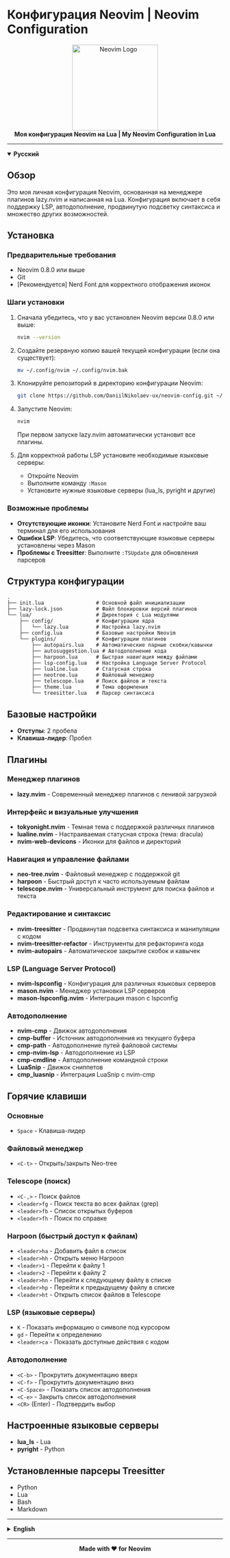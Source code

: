 # Конфигурация Neovim | Neovim Configuration

<div align="center">
  <img src="https://neovim.io/images/logo@2x.png" alt="Neovim Logo" width="200"/>
  <br>
  <strong>Моя конфигурация Neovim на Lua | My Neovim Configuration in Lua</strong>
</div>

---

<details open>
<summary><b>Русский</b></summary>

## Обзор

Это моя личная конфигурация Neovim, основанная на менеджере плагинов lazy.nvim и написанная на Lua. Конфигурация включает в себя поддержку LSP, автодополнение, продвинутую подсветку синтаксиса и множество других возможностей.

## Установка

### Предварительные требования
- Neovim 0.8.0 или выше
- Git
- [Рекомендуется] Nerd Font для корректного отображения иконок

### Шаги установки

1. Сначала убедитесь, что у вас установлен Neovim версии 0.8.0 или выше:
   ```bash
   nvim --version
   ```

2. Создайте резервную копию вашей текущей конфигурации (если она существует):
   ```bash
   mv ~/.config/nvim ~/.config/nvim.bak
   ```

3. Клонируйте репозиторий в директорию конфигурации Neovim:
   ```bash
   git clone https://github.com/DaniilNikolaev-ux/neovim-config.git ~/.config/nvim
   ```

4. Запустите Neovim:
   ```bash
   nvim
   ```

   При первом запуске lazy.nvim автоматически установит все плагины.

5. Для корректной работы LSP установите необходимые языковые серверы:
   - Откройте Neovim
   - Выполните команду `:Mason`
   - Установите нужные языковые серверы (lua_ls, pyright и другие)

### Возможные проблемы

- **Отсутствующие иконки**: Установите Nerd Font и настройте ваш терминал для его использования
- **Ошибки LSP**: Убедитесь, что соответствующие языковые серверы установлены через Mason
- **Проблемы с Treesitter**: Выполните `:TSUpdate` для обновления парсеров

## Структура конфигурации

```
.
├── init.lua                 # Основной файл инициализации
├── lazy-lock.json           # Файл блокировки версий плагинов
└── lua/                     # Директория с Lua модулями
    ├── config/              # Конфигурации ядра
    │   └── lazy.lua         # Настройка lazy.nvim
    ├── config.lua           # Базовые настройки Neovim
    └── plugins/             # Конфигурации плагинов
        ├── autopairs.lua    # Автоматические парные скобки/кавычки
        ├── autosuggestion.lua # Автодополнение кода
        ├── harpoon.lua      # Быстрая навигация между файлами
        ├── lsp-config.lua   # Настройка Language Server Protocol
        ├── lualine.lua      # Статусная строка
        ├── neotree.lua      # Файловый менеджер
        ├── telescope.lua    # Поиск файлов и текста
        ├── theme.lua        # Тема оформления
        └── treesitter.lua   # Парсер синтаксиса
```

## Базовые настройки

- **Отступы**: 2 пробела
- **Клавиша-лидер**: Пробел

## Плагины

### Менеджер плагинов
- **lazy.nvim** - Современный менеджер плагинов с ленивой загрузкой

### Интерфейс и визуальные улучшения
- **tokyonight.nvim** - Темная тема с поддержкой различных плагинов
- **lualine.nvim** - Настраиваемая статусная строка (тема: dracula)
- **nvim-web-devicons** - Иконки для файлов и директорий

### Навигация и управление файлами
- **neo-tree.nvim** - Файловый менеджер с поддержкой git
- **harpoon** - Быстрый доступ к часто используемым файлам
- **telescope.nvim** - Универсальный инструмент для поиска файлов и текста

### Редактирование и синтаксис
- **nvim-treesitter** - Продвинутая подсветка синтаксиса и манипуляции с кодом
- **nvim-treesitter-refactor** - Инструменты для рефакторинга кода
- **nvim-autopairs** - Автоматическое закрытие скобок и кавычек

### LSP (Language Server Protocol)
- **nvim-lspconfig** - Конфигурация для различных языковых серверов
- **mason.nvim** - Менеджер установки LSP серверов
- **mason-lspconfig.nvim** - Интеграция mason с lspconfig

### Автодополнение
- **nvim-cmp** - Движок автодополнения
- **cmp-buffer** - Источник автодополнения из текущего буфера
- **cmp-path** - Автодополнение путей файловой системы
- **cmp-nvim-lsp** - Автодополнение из LSP
- **cmp-cmdline** - Автодополнение командной строки
- **LuaSnip** - Движок сниппетов
- **cmp_luasnip** - Интеграция LuaSnip с nvim-cmp

## Горячие клавиши

### Основные
- `Space` - Клавиша-лидер

### Файловый менеджер
- `<C-t>` - Открыть/закрыть Neo-tree

### Telescope (поиск)
- `<C-,>` - Поиск файлов
- `<leader>fg` - Поиск текста во всех файлах (grep)
- `<leader>fb` - Список открытых буферов
- `<leader>fh` - Поиск по справке

### Harpoon (быстрый доступ к файлам)
- `<leader>ha` - Добавить файл в список
- `<leader>hh` - Открыть меню Harpoon
- `<leader>1` - Перейти к файлу 1
- `<leader>2` - Перейти к файлу 2
- `<leader>hn` - Перейти к следующему файлу в списке
- `<leader>hp` - Перейти к предыдущему файлу в списке
- `<leader>ht` - Открыть список файлов в Telescope

### LSP (языковые серверы)
- `K` - Показать информацию о символе под курсором
- `gd` - Перейти к определению
- `<leader>ca` - Показать доступные действия с кодом

### Автодополнение
- `<C-b>` - Прокрутить документацию вверх
- `<C-f>` - Прокрутить документацию вниз
- `<C-Space>` - Показать список автодополнения
- `<C-e>` - Закрыть список автодополнения
- `<CR>` (Enter) - Подтвердить выбор

## Настроенные языковые серверы
- **lua_ls** - Lua
- **pyright** - Python

## Установленные парсеры Treesitter
- Python
- Lua
- Bash
- Markdown
</details>

---

<details>
<summary><b>English</b></summary>

## Overview

This is my personal Neovim configuration, based on the lazy.nvim plugin manager and written in Lua. The configuration includes LSP support, auto-completion, advanced syntax highlighting, and many other features.

## Installation

### Prerequisites
- Neovim 0.8.0 or higher
- Git
- [Recommended] Nerd Font for proper icon display

### Installation Steps

1. First, make sure you have Neovim 0.8.0 or higher installed:
   ```bash
   nvim --version
   ```

2. Backup your current Neovim configuration (if it exists):
   ```bash
   mv ~/.config/nvim ~/.config/nvim.bak
   ```

3. Clone the repository to your Neovim configuration directory:
   ```bash
   git clone https://github.com/DaniilNikolaev-ux/neovim-config.git ~/.config/nvim
   ```

4. Launch Neovim:
   ```bash
   nvim
   ```

   On first launch, lazy.nvim will automatically install all plugins.

5. For LSP functionality to work properly, install the required language servers:
   - Open Neovim
   - Run the command `:Mason`
   - Install the desired language servers (lua_ls, pyright, etc.)

### Troubleshooting

- **Missing icons**: Install a Nerd Font and configure your terminal to use it
- **LSP errors**: Make sure the corresponding language servers are installed via Mason
- **Treesitter issues**: Run `:TSUpdate` to update parsers

## Configuration Structure

```
.
├── init.lua                 # Main initialization file
├── lazy-lock.json           # Plugin version lock file
└── lua/                     # Lua modules directory
    ├── config/              # Core configurations
    │   └── lazy.lua         # lazy.nvim setup
    ├── config.lua           # Basic Neovim settings
    └── plugins/             # Plugin configurations
        ├── autopairs.lua    # Automatic brackets/quotes
        ├── autosuggestion.lua # Code completion
        ├── harpoon.lua      # Quick file navigation
        ├── lsp-config.lua   # Language Server Protocol setup
        ├── lualine.lua      # Status line
        ├── neotree.lua      # File manager
        ├── telescope.lua    # File and text search
        ├── theme.lua        # Theme configuration
        └── treesitter.lua   # Syntax parser
```

## Basic Settings

- **Indentation**: 2 spaces
- **Leader key**: Space

## Plugins

### Plugin Manager
- **lazy.nvim** - Modern plugin manager with lazy loading

### Interface and Visual Enhancements
- **tokyonight.nvim** - Dark theme with support for various plugins
- **lualine.nvim** - Customizable status line (theme: dracula)
- **nvim-web-devicons** - Icons for files and directories

### Navigation and File Management
- **neo-tree.nvim** - File manager with git support
- **harpoon** - Quick access to frequently used files
- **telescope.nvim** - Universal tool for file and text search

### Editing and Syntax
- **nvim-treesitter** - Advanced syntax highlighting and code manipulation
- **nvim-treesitter-refactor** - Code refactoring tools
- **nvim-autopairs** - Automatic closing of brackets and quotes

### LSP (Language Server Protocol)
- **nvim-lspconfig** - Configuration for various language servers
- **mason.nvim** - LSP server installation manager
- **mason-lspconfig.nvim** - Integration of mason with lspconfig

### Auto-completion
- **nvim-cmp** - Auto-completion engine
- **cmp-buffer** - Auto-completion source from current buffer
- **cmp-path** - File system path auto-completion
- **cmp-nvim-lsp** - Auto-completion from LSP
- **cmp-cmdline** - Command line auto-completion
- **LuaSnip** - Snippet engine
- **cmp_luasnip** - Integration of LuaSnip with nvim-cmp

## Keybindings

### Core
- `Space` - Leader key

### File Manager
- `<C-t>` - Open/close Neo-tree

### Telescope (search)
- `<C-,>` - Search files
- `<leader>fg` - Search text in all files (grep)
- `<leader>fb` - List open buffers
- `<leader>fh` - Search help documentation

### Harpoon (quick file access)
- `<leader>ha` - Add file to list
- `<leader>hh` - Open Harpoon menu
- `<leader>1` - Go to file 1
- `<leader>2` - Go to file 2
- `<leader>hn` - Go to next file in list
- `<leader>hp` - Go to previous file in list
- `<leader>ht` - Open file list in Telescope

### LSP (language servers)
- `K` - Show information about symbol under cursor
- `gd` - Go to definition
- `<leader>ca` - Show available code actions

### Auto-completion
- `<C-b>` - Scroll documentation up
- `<C-f>` - Scroll documentation down
- `<C-Space>` - Show auto-completion list
- `<C-e>` - Close auto-completion list
- `<CR>` (Enter) - Confirm selection

## Configured Language Servers
- **lua_ls** - Lua
- **pyright** - Python

## Installed Treesitter Parsers
- Python
- Lua
- Bash
- Markdown
</details>

---

<div align="center">
  <p><strong>Made with ♥ for Neovim</strong></p>
</div> 
